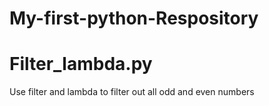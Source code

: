 # My-first-python-Respository

# Filter_lambda.py
Use filter and lambda to filter out all odd and even numbers

